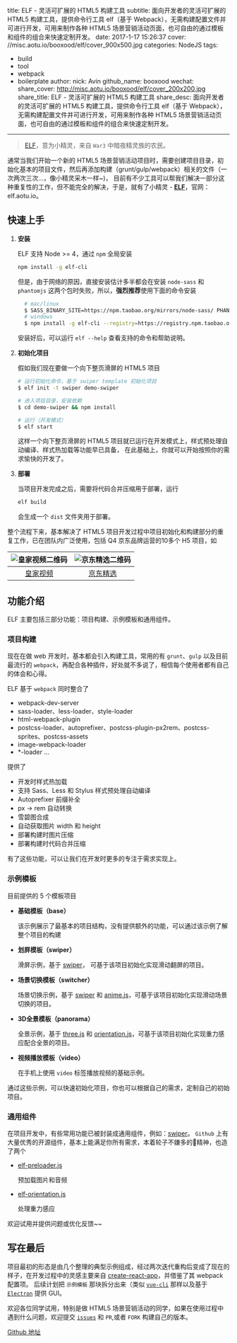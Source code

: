 title: ELF - 灵活可扩展的 HTML5 构建工具
subtitle: 面向开发者的灵活可扩展的 HTML5 构建工具，提供命令行工具 elf（基于 Webpack），无需构建配置文件并可进行开发，可用来制作各种 HTML5 场景营销活动页面，也可自由的通过模板和组件的组合来快速定制开发。
date: 2017-1-17 15:26:37
cover: //misc.aotu.io/booxood/elf/cover_900x500.jpg
categories: NodeJS
tags:
  - build
  - tool
  - webpack
  - boilerplate
author:
  nick: Avin
  github_name: booxood
wechat:
  share_cover: http://misc.aotu.io/booxood/elf/cover_200x200.jpg
  share_title: ELF - 灵活可扩展的 HTML5 构建工具
  share_desc: 面向开发者的灵活可扩展的 HTML5 构建工具，提供命令行工具 elf（基于 Webpack），无需构建配置文件并可进行开发，可用来制作各种 HTML5 场景营销活动页面，也可自由的通过模板和组件的组合来快速定制开发。

---

<!-- more -->
> [ELF][1]，意为小精灵，来自 `War3` 中暗夜精灵族的农民。

通常当我们开始一个新的 HTML5 场景营销活动项目时，需要创建项目目录，初始化基本的项目文件，然后再添加构建（grunt/gulp/webpack）相关的文件（一次两次三次...，像小精灵采木一样~)，
目前有不少工具可以帮我们解决一部分这种重复性的工作，但不能完全的解决，于是，就有了小精灵 - [**ELF**][1]，官网：elf.aotu.io。

## 快速上手

1. **安装**

    ELF 支持 Node >= 4，通过 `npm` 全局安装

    ```sh
    npm install -g elf-cli
    ```

    但是，由于网络的原因，直接安装估计多半都会在安装 `node-sass` 和 `phantomjs` 这两个包时失败，所以，**强烈推荐**使用下面的命令安装

    ```sh
      # mac/linux
      $ SASS_BINARY_SITE=https://npm.taobao.org/mirrors/node-sass/ PHANTOMJS_CDNURL=https://npm.taobao.org/mirrors/phantomjs/ npm install -g elf-cli --registry=https://registry.npm.taobao.org
      # windows
      $ npm install -g elf-cli --registry=https://registry.npm.taobao.org --SASS_BINARY_SITE=https://npm.taobao.org/mirrors/node-sass/ --PHANTOMJS_CDNURL=https://npm.taobao.org/mirrors/phantomjs/
    ```

    安装好后，可以运行 `elf --help` 查看支持的命令和帮助说明。

2. **初始化项目**

    假如我们现在要做一个向下整页滑屏的 HTML5 项目

    ```sh
    # 运行初始化命令，基于 swiper template 初始化项目
    $ elf init -t swiper demo-swiper

    # 进入项目目录，安装依赖
    $ cd demo-swiper && npm install

    # 运行（开发模式）
    $ elf start
    ```

    这样一个向下整页滑屏的 HTML5 项目就已运行在开发模式上，样式预处理自动编译、样式热加载等功能早已具备，
    在此基础上，你就可以开始按照你的需求愉快的开发了。

3. **部署**

    当项目开发完成之后，需要将代码合并压缩用于部署，运行

    ```sh
    elf build
    ```

    会生成一个 `dist` 文件夹用于部署。


整个流程下来，基本解决了 HTML5 项目开发过程中项目初始化和构建部分的重复工作，已在团队内广泛使用，包括 Q4 京东品牌运营的10多个 H5 项目，如

| ![皇家视频二维码][hjsp_qr] |   ![京东精选二维码][jdjx_qr] |
| :----------------------: | :-----------------------: |
| [皇家视频][hjsp_url]      | [京东精选][jdjx_url]        |



## 功能介绍

ELF 主要包括三部分功能：项目构建、示例模板和通用组件。

### 项目构建

现在在做 web 开发时，基本都会引入构建工具，常用的有 `grunt`、`gulp` 以及目前最流行的 `webpack`，再配合各种插件，好处就不多说了，相信每个使用者都有自己的体会和心得。

ELF 基于 `webpack` 同时整合了

- webpack-dev-server
- sass-loader、less-loader、style-loader
- html-webpack-plugin
- postcss-loader、autoprefixer、postcss-plugin-px2rem、postcss-sprites、postcss-assets
- image-webpack-loader
- *-loader ...

提供了

- 开发时样式热加载
- 支持 Sass、Less 和 Stylus 样式预处理自动编译
- Autoprefixer 前缀补全
- px -> rem 自动转换
- 雪碧图合成
- 自动获取图片 width 和 height
- 部署构建时图片压缩
- 部署构建时代码合并压缩

有了这些功能，可以让我们在开发时更多的专注于需求实现上。

### 示例模板

目前提供的 5 个模板项目

- **基础模板（base）**

  该示例展示了最基本的项目结构，没有提供额外的功能，可以通过该示例了解整个项目的构建 

- **划屏模板（swiper）**

  滑屏示例，基于 [swiper][swiper-repo]， 可基于该项目初始化实现滑动翻屏的项目。

- **场景切换模板（switcher）**

  场景切换示例，基于 [swiper][swiper-repo] 和 [anime.js][anime-repo]，可基于该项目初始化实现滑动场景切换的项目。

- **3D全景模板（panorama）**

  全景示例，基于 [three.js][three-repo] 和 [orientation.js][orientation-repo]，可基于该项目初始化实现重力感应配合全景的项目。

- **视频播放模板（video）**

  在手机上使用 `video` 标签播放视频的基础示例。

通过这些示例，可以快速初始化项目，你也可以根据自己的需求，定制自己的初始项目。

### 通用组件

在项目开发中，有些常用功能已被封装成通用组件，例如：[swiper][swiper-repo]。
`Github` 上有大量优秀的开源组件，基本上能满足你所有需求，本着轮子不嫌多的精神，也造了两个

- [elf-preloader.js][preloader-repo]

  预加载图片和音频

- [elf-orientation.js][orientation-repo]

  处理重力感应

欢迎试用并提供问题或优化反馈~~

## 写在最后

项目最初的形态是由几个整理的典型示例组成，经过两次迭代重构后变成了现在的样子，在开发过程中的灵感主要来自 [create-react-app](https://github.com/facebookincubator/create-react-app)，并借鉴了其 webpack 配置项。
后续计划把 `示例模板` 那块拆分出来（类似 [`vue-cli`][vue-cli] 那样以及基于 [`Electron`][electron] 提供 GUI。

欢迎各位同学试用，特别是做 HTML5 场景营销活动的同学，如果在使用过程中遇到什么问题，欢迎提交 [`issues`][issues] 和 `PR`,或者 `FORK` 构建自己的版本。

[Github 地址][github]


  [1]: https://elf.aotu.io/
  [github]: https://github.com/o2team/elf
  [issues]: https://github.com/o2team/elf/issues
  [swiper-repo]: https://github.com/nolimits4web/Swiper
  [anime-repo]: https://github.com/juliangarnier/anime
  [three-repo]: https://github.com/mrdoob/three.js
  [orientation-repo]: https://github.com/o2team/elf-orientation.js
  [preloader-repo]: https://github.com/o2team/elf-preloader.js
  [vue-cli]: https://github.com/vuejs/vue-cli
  [electron]: http://electron.atom.io/
  [jdjx_url]: http://h5.m.jd.com/dev/3PjDf2rv99F6QVYQmrXqBTRUcY9v/pages/28532/index.html
  [jdjx_qr]: http://misc.aotu.io/booxood/elf/qr_jdjx.png
  [hjsp_url]: https://h5.m.jd.com/dev/oAzjQ5pcPJyaNVP6oDddVRinT8a/index.html
  [hjsp_qr]: http://misc.aotu.io/booxood/elf/qr_hjsp.png